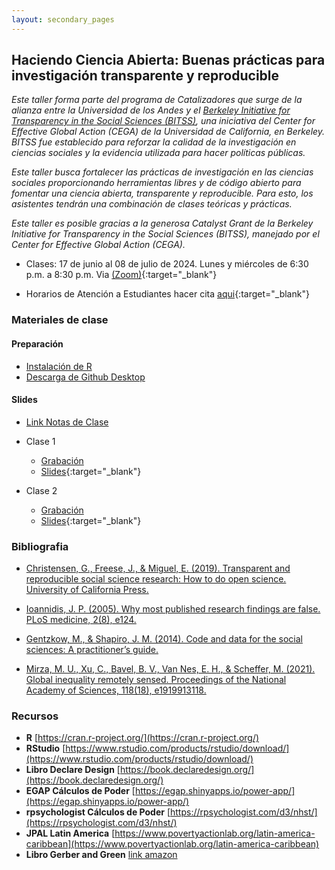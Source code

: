 ```yaml
---
layout: secondary_pages
---
```


## Haciendo Ciencia Abierta: Buenas prácticas para investigación transparente y reproducible

*Este taller forma parte del programa de Catalizadores que surge de la alianza entre la Universidad de los Andes y el [Berkeley Initiative for Transparency in the Social Sciences (BITSS)](https://www.bitss.org/), una iniciativa del Center for Effective Global Action (CEGA) de la Universidad de California, en Berkeley. BITSS fue establecido para reforzar la calidad de la investigación en ciencias sociales y la evidencia utilizada para hacer políticas públicas.*

*Este taller busca fortalecer las prácticas de investigación en las ciencias sociales proporcionando herramientas libres y de código abierto para fomentar una ciencia abierta, transparente y reproducible. Para esto, los asistentes tendrán una combinación de clases teóricas y prácticas.*

*Este taller es posible gracias a la generosa Catalyst Grant de la Berkeley Initiative for Transparency in the Social Sciences (BITSS), manejado por el Center for Effective Global Action (CEGA).*


- Clases: 17 de junio al 08 de julio de 2024. Lunes y miércoles de 6:30 p.m. a 8:30 p.m. Via [(Zoom)](https://uniandes-edu-co.zoom.us/j/81459093801){:target="_blank"}
	
	
- Horarios de Atención a Estudiantes  hacer cita [aqui](https://calendly.com/i-sarmiento/horarios-atencion-estudiantes){:target="_blank"}
	

### Materiales de clase

#### Preparación
- [Instalación de  R](https://rawcdn.githack.com/ignaciomsarmiento/BDML_USCO/53fbb98c1795eaa9c826135f3e12610d3027c896/Tutorials/01_Install_R/Install_R.html)
- [Descarga de Github Desktop](https://desktop.github.com/)


#### Slides

- [Link Notas de Clase](https://ignaciomsarmiento.github.io/)

- Clase 1 
	- [Grabación]()
	- [Slides](){:target="_blank"} 
	
- Clase 2 
	- [Grabación]()
	- [Slides](){:target="_blank"} 




### Bibliografia

- [Christensen, G., Freese, J., & Miguel, E. (2019). Transparent and reproducible social science research: How to do open science. University of California Press.](https://www.ucpress.edu/book/9780520296954/transparent-and-reproducible-social-science-research)

- [Ioannidis, J. P. (2005). Why most published research findings are false. PLoS medicine, 2(8), e124.](https://journals.plos.org/plosmedicine/article?id=10.1371/journal.pmed.0020124&xid=17259,15700019,15700186,15700190,15700248)

- [Gentzkow, M., & Shapiro, J. M. (2014). Code and data for the social sciences: A practitioner’s guide.](https://web.stanford.edu/~gentzkow/research/CodeAndData.pdf)

- [Mirza, M. U., Xu, C., Bavel, B. V., Van Nes, E. H., & Scheffer, M. (2021). Global inequality remotely sensed. Proceedings of the National Academy of Sciences, 118(18), e1919913118.](https://www.pnas.org/doi/full/10.1073/pnas.1919913118)

### Recursos

- **R**  [https://cran.r-project.org/](https://cran.r-project.org/)
- **RStudio**  [https://www.rstudio.com/products/rstudio/download/](https://www.rstudio.com/products/rstudio/download/)
- **Libro Declare Design** [https://book.declaredesign.org/](https://book.declaredesign.org/)
- **EGAP Cálculos de Poder** [https://egap.shinyapps.io/power-app/](https://egap.shinyapps.io/power-app/)
- **rpsychologist Cálculos de Poder** [https://rpsychologist.com/d3/nhst/](https://rpsychologist.com/d3/nhst/)
- **JPAL Latin America** [https://www.povertyactionlab.org/latin-america-caribbean](https://www.povertyactionlab.org/latin-america-caribbean)
- **Libro Gerber and Green** [link amazon](https://www.amazon.com/Field-Experiments-Design-Analysis-Interpretation/dp/0393979954)